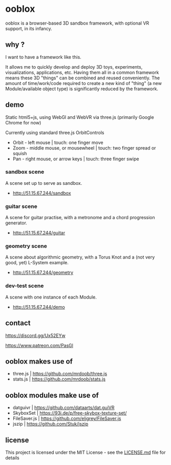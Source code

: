 ooblox
======

ooblox is a browser-based 3D sandbox framework, with optional VR support, in its infancy.

## why ?

I want to have a framework like this.

It allows me to quickly develop and deploy 3D toys, experiments, visualizations, applications, etc. Having them all in a common framework means these 3D "things" can be combined and reused conveniently. The amount of time/work/code required to create a new kind of "thing" (a new Module/available object type) is significantly reduced by the framework.

## demo

Static html5+js, using WebGl and WebVR via three.js
(primarily Google Chrome for now)

Currently using standard three.js OrbitControls

* Orbit - left mouse | touch: one finger move
* Zoom - middle mouse, or mousewheel | touch: two finger spread or squish
* Pan - right mouse, or arrow keys | touch: three finger swipe

### sandbox scene

A scene set up to serve as sandbox.

* http://51.15.67.244/sandbox

### guitar scene

A scene for guitar practise, with a metronome and a chord progression generator.

* http://51.15.67.244/guitar

### geometry scene

A scene about algorithmic geometry, with a Torus Knot and a (not very good, yet) L-System example.

* http://51.15.67.244/geometry

### dev-test scene

A scene with one instance of each Module.

* http://51.15.67.244/demo

## contact

https://discord.gg/Ux52EYw

https://www.patreon.com/PasGl

## ooblox makes use of

* three.js | https://github.com/mrdoob/three.js
* stats.js | https://github.com/mrdoob/stats.js

## ooblox modules make use of

* datguivr | https://github.com/dataarts/dat.guiVR
* SkyboxSet | https://93i.de/p/free-skybox-texture-set/
* FileSaver.js | https://github.com/eligrey/FileSaver.js
* jszip | https://github.com/Stuk/jszip

## license

This project is licensed under the MIT License - see the [LICENSE.md](LICENSE.md) file for details
